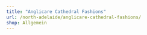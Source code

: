 ```yaml
---
title: "Anglicare Cathedral Fashions"
url: /north-adelaide/anglicare-cathedral-fashions/
shop: Allgemein
---
```

